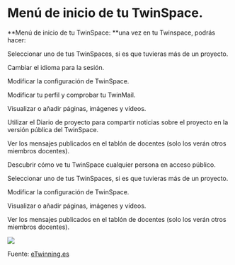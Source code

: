 
# Menú de inicio de tu TwinSpace.


**Menú de inicio de tu TwinSpace: **una vez en tu Twinspace, podrás hacer:



Seleccionar uno de tus TwinSpaces, si es que tuvieras más de un proyecto.


Cambiar el idioma para la sesión.


Modificar la configuración de TwinSpace.


Modificar tu perfil y comprobar tu TwinMail.


Visualizar o añadir páginas, imágenes y vídeos.


Utilizar el Diario de proyecto para compartir noticias sobre el proyecto en la versión pública del TwinSpace.


Ver los mensajes publicados en el tablón de docentes (solo los verán otros miembros docentes).


Descubrir cómo ve tu TwinSpace cualquier persona en acceso público.


Seleccionar uno de tus TwinSpaces, si es que tuvieras más de un proyecto.

Modificar la configuración de TwinSpace.

Visualizar o añadir páginas, imágenes y vídeos.

Ver los mensajes publicados en el tablón de docentes (solo los verán otros miembros docentes).


![](https://lh6.googleusercontent.com/sisSTAqZI_iFqa-9L00SwzY2ejw-lb18E0m0U_auyRi9lXzvOjEr4NOmLkryhmsXIrbXJzwEZcVPJLc0Jegg76LrBBoT-uuL7x6LiXwHZf_FvU6i-oRPMRFQ22dQsmV-YhExoAm7)

Fuente: [eTwinning.es](http://image.slidesharecdn.com/tutortwinspace-160118070453/95/scale-partido-al-twinspace-3-638.jpg?cb=1453103371)
